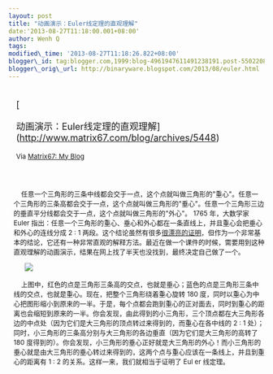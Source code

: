 ```yaml
--- 
layout: post 
title: "动画演示：Euler线定理的直观理解" 
date:'2013-08-27T11:18:00.001+08:00' 
author: Wenh Q
tags:
modified\_time: '2013-08-27T11:18:26.822+08:00' 
blogger\_id: tag:blogger.com,1999:blog-4961947611491238191.post-5502208509430272811
blogger\_orig\_url: http://binaryware.blogspot.com/2013/08/euler.html
---
```

<div style="margin: 10px; padding: 5px;">

<div style="font-size: 18px;">

[

动画演示：Euler线定理的直观理解](http://www.matrix67.com/blog/archives/5448)

</div>

<div style="font-size: 13px;">

Via [Matrix67: My Blog](http://www.matrix67.com/blog)

</div>

</div>

<div style="font-size: 13px; padding: 15px 0 10px 10px;">

    任意一个三角形的三条中线都会交于一点，这个点就叫做三角形的"重心"。任意一个三角形的三条高都会交于一点，这个点就叫做三角形的"垂心"。任意一个三角形三边的垂直平分线都会交于一点，这个点就叫做三角形的"外心"。
1765 年，大数学家 Euler
指出：任意一个三角形的重心、垂心和外心都在一条直线上，并且重心会把垂心和外心的连线分成
2 : 1
两段。这个结论虽然有很多[很漂亮的证明](http://www.matrix67.com/blog/archives/4340)，但作为一个非常基本的结论，它还有一种非常直观的解释方法。最近在做一个课件的时候，需要用到这种直观理解的动画演示，结果在网上找了半天也没找到，最终决定自己做了一个。

      ![](http://www.matrix67.com/blogimage_2013/201308241.gif)

    上图中，红色的点是三角形三条高的交点，也就是垂心；蓝色的点是三角形三条中线的交点，也就是重心。现在，把整个三角形绕着重心旋转
180
度，同时以重心为中心把图形缩小到原来的一半。于是，每个点都会跑到重心的正对面去，同时到重心的距离也会缩短到原来的一半。你会发现，由此得到的小三角形，三个顶点都在大三角形各边的中点处（因为它们是大三角形的顶点转过来得到的，而重心在各中线的
2 : 1
处）；同时，小三角形的三条高分别与大三角形的各边垂直（因为它们是大三角形的高转了
180
度得到的）。你会发现，小三角形的垂心正好就是大三角形的外心！而小三角形的垂心就是由大三角形的垂心转过来得到的，这两个点与重心应该在一条线上，并且到重心的距离有
1 : 2 的关系。这样一来，我们就相当于证明了 Eul er 线定理。

</div>
